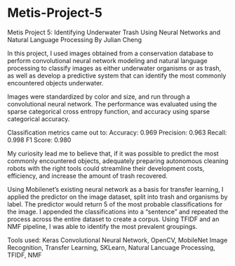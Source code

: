 # Metis-Project-5

Metis Project 5: Identifying Underwater Trash Using Neural Networks and Natural Language Processing
By Julian Cheng

In this project, I used images obtained from a conservation database to perform convolutional neural 
network modeling and natural language processing to classify images as either underwater organisms 
or as trash, as well as develop a predictive system that can identify the most commonly encountered
objects underwater. 

Images were standardized by color and size, and run through a convolutional neural
network. The performance was evaluated using the sparse categorical cross entropy function, and 
accuracy using sparse categorical accuracy. 

Classification metrics came out to:
Accuracy: 0.969
Precision: 0.963
Recall: 0.998
F1 Score: 0.980

My curiosity lead me to believe that, if it was possible to predict the most commonly encountered 
objects, adequately preparing autonomous cleaning robots with the right tools could streamline their 
development costs, efficiency, and increase the amount of trash recovered.

Using Mobilenet’s existing neural network as a basis for transfer learning, I applied the predictor 
on the image dataset, split into trash and organisms by label. The predictor would return 5 of the 
most probable classifications for the image. I appended the classifications into a “sentence” and 
repeated the process across the entire dataset to create a corpus. Using TFIDF and an NMF pipeline, 
I was able to identify the most prevalent groupings.

Tools used: Keras Convolutional Neural Network, OpenCV, MobileNet Image Recognition, Transfer Learning,
SKLearn, Natural Lancuage Processing, TFIDF, NMF
